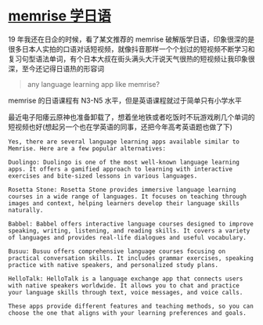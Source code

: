 # [memrise 学日语](/2023/06/learn_japanese_by_memrise_app.md)

19 年我还在日企的时候，看了某文推荐的 memrise 破解版学日语，印象很深的是很多日本人实拍的口语对话短视频，就像抖音那样一个个划过的短视频不断学习和复习句型语法单词，有个日本大叔在街头满头大汗说天气很热的短视频让我印象很深，至今还记得日语热的形容词

> any language learning app like memrise?

memrise 的日语课程有 N3-N5 水平，但是英语课程就过于简单只有小学水平

最近电子阳痿云原神也准备卸载了，想着坐地铁或者吃饭时不玩游戏刷几个单词的短视频也好(想起另一个也在学英语的同事，还把今年高考英语题也做了下)

```
Yes, there are several language learning apps available similar to Memrise. Here are a few popular alternatives:

Duolingo: Duolingo is one of the most well-known language learning apps. It offers a gamified approach to learning with interactive exercises and bite-sized lessons in various languages.

Rosetta Stone: Rosetta Stone provides immersive language learning courses in a wide range of languages. It focuses on teaching through images and context, helping learners develop their language skills naturally.

Babbel: Babbel offers interactive language courses designed to improve speaking, writing, listening, and reading skills. It covers a variety of languages and provides real-life dialogues and useful vocabulary.

Busuu: Busuu offers comprehensive language courses focusing on practical conversation skills. It includes grammar exercises, speaking practice with native speakers, and personalized study plans.

HelloTalk: HelloTalk is a language exchange app that connects users with native speakers worldwide. It allows you to chat and practice your language skills through text, voice messages, and voice calls.

These apps provide different features and teaching methods, so you can choose the one that aligns with your learning preferences and goals.
```